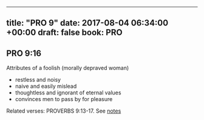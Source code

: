
---
title: "PRO 9"
date: 2017-08-04 06:34:00 +00:00
draft: false
book: PRO
---

## PRO 9:16

Attributes of a foolish (morally depraved woman)
- restless and noisy
- naive and easily mislead
- thoughtless and ignorant of eternal values
- convinces men to pass by for pleasure

Related verses: PROVERBS 9:13-17. See [notes](https://my.bible.com/notes/2694189718111510925)

